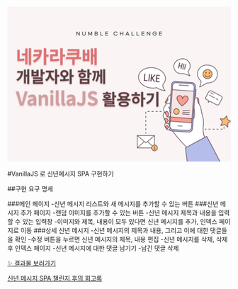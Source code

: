 <img src="/static/styles/img/image.png" />

#VanillaJS 로 신년메시지 SPA 구현하기

##구현 요구 명세

###메인 페이지
 -신년 메시지 리스트와 새 메시지를 추가할 수 있는 버튼
###신년 메시지 추가 페이지
 -랜덤 이미지를 추가할 수 있는 버튼
 -신년 메시지 제목과 내용을 입력할 수 있는 입력창
 -이미지와 제목, 내용이 모두 있다면 신년 메시지를 추가, 인덱스 페이지로 이동
###상세 신년 메시지
 -신년 메시지의 제목과 내용, 그리고 이에 대한 댓글들을 확인
 -수정 버튼을 누르면 신년 메시지의 제목, 내용 편집
 -신년 메시지를 삭제, 삭제 후 인덱스 페이지
 -신년 메시지에 대한 댓글 남기기
 -남긴 댓글 삭제



[✨ 결과물 보러가기](http://hpny2023-env.eba-sdne5k7d.us-east-2.elasticbeanstalk.com/)


[신년 메시지 SPA 챌린지 후의 회고록](https://pick-up-record.tistory.com/entry/Numble-%EC%B1%8C%EB%A6%B0%EC%A7%80-VanillaJS-%EB%A1%9C-%EC%8B%A0%EB%85%84%EB%A9%94%EC%8B%9C%EC%A7%80-%EC%A3%BC%EA%B3%A0%EB%B0%9B%EB%8A%94-SPA-%EC%82%AC%EC%9D%B4%ED%8A%B8-%EB%A7%8C%EB%93%A4%EA%B8%B0)


